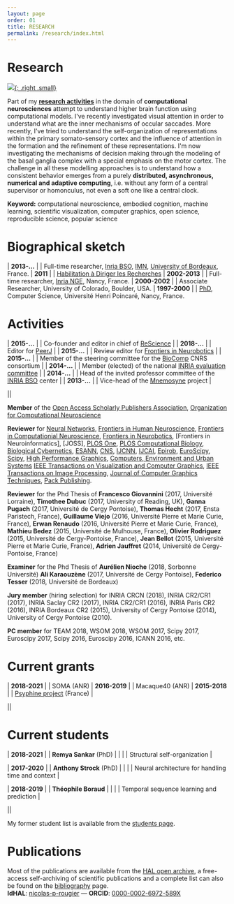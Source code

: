 ```yaml
---
layout: page
order: 01
title: RESEARCH
permalink: /research/index.html
---
```


# Research

[![]({{site.baseurl}}/images/jumping-brain.png){: .right .small}](http://www.jumpingbrain.org/)

Part of my **[research activities]** in the domain of **computational
neurosciences** attempt to understand higher brain function using computational
models. I've recently investigated visual attention in order to understand what
are the inner mechanisms of occular saccades. More recently, I've tried to
understand the self-organization of representations within the primary
somato-sensory cortex and the influence of attention in the formation and the
refinement of these representations. I'm now investigating the mechanisms of
decision making through the modeling of the basal ganglia complex with a
special emphasis on the motor cortex. The challenge in all these modelling
approaches is to understand how a consistent behavior emerges from a purely
**distributed, asynchronous, numerical and adaptive computing**, i.e. without
any form of a central supervisor or homonculus, not even a soft one like a
central clock.

[research activities]: bibliography.html


**Keyword:** computational neuroscience, embodied cognition, machine learning,
             scientific visualization, computer graphics, open science,
             reproducible science, popular science

# Biographical sketch

| **2013-…**    | | Full-time researcher, [Inria BSO][BSO], [IMN], [University of Bordeaux][UoB], France.
| **2011**      | | [Habilitation à Diriger les Recherches][HDR]
| **2002-2013** | | Full-time researcher, [Inria NGE][NGE], Nancy, France.
| **2000-2002** | | Associate Researcher, University of Colorado, Boulder, USA.
| **1997-2000** | | [PhD], Computer Science, Université Henri Poincaré, Nancy, France.

# Activities

| **2015-…** | | Co-founder and editor in chief of [ReScience] |
| **2018-…** | | Editor for [PeerJ][PeerJ] |
| **2015-…** | | Review editor for [Frontiers in Neurobotics][Frontiers] |
| **2015-…** | | Member of the steering committee for the [BioComp] CNRS consortium |
| **2014-…** | | Member (elected) of the national [INRIA evaluation committee][CE] |
| **2014-…** | | Head of the invited professor committee of the [INRIA BSO][BSO] center |
| **2013-…** | | Vice-head of the [Mnemosyne] project |

||

**Member** of the [Open Access Scholarly Publishers Association], [Organization for Computational Neuroscience]

[Open Access Scholarly Publishers Association]: https://oaspa.org/member/rescience/
[Organization for Computational Neuroscience]: http://www.cnsorg.org

**Reviewer** for
[Neural Networks],
[Frontiers in Human Neuroscience],
[Frontiers in Computationial Neuroscience],
[Frontiers in Neurobotics],
[Frontiers in Neuroinformatics],
[JOSS],
[PLOS One],
[PLOS Computational Biology],
[Biological Cybernetics],
[ESANN],
[CNS],
[IJCNN],
[IJCAI],
[Epirob],
[EuroScipy],
[Scipy],
[High Performance Graphics],
[Computers, Environment and Urban Systems]
[IEEE Transactions on Visualization and Computer Graphics],
[IEEE Transactions on Image Processing],
[Journal of Computer Graphics Techniques],
[Pack Publishing].

[Neural Networks]: http://www.journals.elsevier.com/neural-networks/
[Frontiers in Human Neuroscience]: http://journal.frontiersin.org/journal/human-neuroscience
[Frontiers in Computationial Neuroscience]: http://journal.frontiersin.org/journal/computational-neuroscience
[Frontiers in Neurobotics]: http://journal.frontiersin.org/journal/neurorobotics
[PeerJ]: https://peerj.com
[PLOS One]: http://www.plosone.org/
[PLOS Computational Biology]: https://journals.plos.org/ploscompbiol/
[Biological Cybernetics]: http://link.springer.com/journal/422
[ESANN]: https://www.elen.ucl.ac.be/esann/proceedings/electronicproceedings.htm
[CNS]: http://www.cnsorg.org/
[IJCNN]: http://www.ijcnn.org/
[IJCAI]: http://ijcai.org/
[Epirob]: http://www.icdl-epirob.org/
[EuroScipy]: https://www.euroscipy.org/
[Scipy]: http://conference.scipy.org/
[High Performance Graphics]: http://www.highperformancegraphics.org/
[IEEE Transactions on Visualization and Computer Graphics]: http://www.computer.org/web/tvcg
[IEEE Transactions on Image Processing]: http://www.signalprocessingsociety.org/publications/periodicals/image-processing/
[Computers, Environment and Urban Systems]: https://www.journals.elsevier.com/computers-environment-and-urban-systems/
[Journal of Computer Graphics Techniques]: http://jcgt.org/
[Pack Publishing]: https://www.packtpub.com/

**Reviewer** for the Phd Thesis of 
**Francesco Giovannini** (2017, Université Lorraine),
**Timothee Dubuc** (2017, University of Reading, UK),
**Ganna Pugach** (2017, Université de Cergy Pontoise),
**Thomas Hecht** (2017, Ensta Paristech, France),
**Guillaume Viejo** (2016, Université Pierre et Marie Curie, France),
**Erwan Renaudo** (2016, Université Pierre et Marie Curie, France),
**Mathieu Bedez** (2015, Université de Mulhouse, France),
**Olivier Rodriguez** (2015, Université de Cergy-Pontoise, France),
**Jean Bellot** (2015, Université Pierre et Marie Curie, France),
**Adrien Jauffret** (2014, Université de Cergy-Pontoise, France)

**Examiner** for the Phd Thesis of
**Aurélien Nioche** (2018, Sorbonne Université)
**Ali Karaouzène** (2017, Université de Cergy Pontoise),
**Federico Tesser** (2018, Université de Bordeaux)

**Jury member** (hiring selection) for 
INRIA CRCN (2018),
INRIA CR2/CR1 (2017),
INRIA Saclay CR2 (2017),
INRIA CR2/CR1 (2016),
INRIA Paris CR2 (2016),
INRIA Bordeaux CR2 (2015),
University of Cergy Pontoise (2014),
University of Cergy Pontoise (2010).

[ANR]: http://www.agence-nationale-recherche.fr
[BBSRC]: http://www.bbsrc.ac.uk
[CNRS]: http://cnrs.fr

**PC member** for
TEAM 2018, WSOM 2018, WSOM 2017, Scipy 2017, Euroscipy 2017, Scipy 2016, Euroscipy 2016, ICANN 2016, etc.

# Current grants

| **2018-2021** | | SOMA (ANR)
| **2016-2019** | | Macaque40 (ANR)
| **2015-2018** | | [Psyphine project][Psyphine] (France) |

||

# Current students

| **2018-2021** | | **Remya Sankar** (PhD) |
|               | | Structural self-organization |

| **2017-2020** | | **Anthony Strock** (PhD) |
|               | | Neural architecture for handling time and context |

| **2018-2019** | | **Théophile Boraud** |
|               | | Temporal sequence learning and prediction |

||

My former student list is available from the [students page](students.html).

# Publications 

Most of the publications are available from the
[HAL open archive](https://cv.archives-ouvertes.fr/nicolas-p-rougier), a
free-access self-archiving of scientific publications and a complete list can
also be found on the [bibliography](bibliography.html) page.  
**IdHAL**: [nicolas-p-rougier](https://cv.archives-ouvertes.fr/nicolas-p-rougier)
 — 
**ORCID**: [0000-0002-6972-589X](http://orcid.org/0000-0002-6972-589X)

[ReScience]: http://rescience.github.io
[Frontiers]: http://journal.frontiersin.org/journal/neurorobotics
[BioComp]: http://gdr-biocomp.fr/en/
[CE]: http://www.inria.fr/en/institute/organisation/committees/evaluation-committee
[BSO]: http://www.inria.fr/en/centre/bordeaux
[NGE]: http://www.inria.fr/en/centre/nancy
[IMN]: http://www.imn-bordeaux.org/en/
[UoB]: http://www.u-bordeaux.com
[Mnemosyne]: http://www.inria.fr/en/teams/mnemosyne
[Psyphine]: http://www.msh-lorraine.fr/index.php?id=673
[HDR]: https://tel.archives-ouvertes.fr/tel-00596740v1
[PhD]: https://tel.archives-ouvertes.fr/tel-00602997/
[Mimacore]: http://www.cnrs.fr/mi/IMG/pdf/201602_mimacore.pdf
[Braincraft]: {{site.baseurl}}/research/braincraft.html

